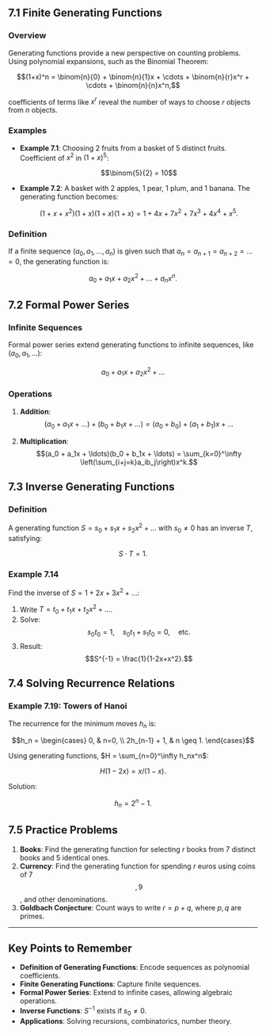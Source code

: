 ## 7.1 Finite Generating Functions

### Overview
Generating functions provide a new perspective on counting problems. Using polynomial expansions, such as the Binomial Theorem:

$$(1+x)^n = \binom{n}{0} + \binom{n}{1}x + \cdots + \binom{n}{r}x^r + \cdots + \binom{n}{n}x^n,$$

coefficients of terms like $x^r$ reveal the number of ways to choose $r$ objects from $n$ objects.

### Examples
- **Example 7.1**: Choosing 2 fruits from a basket of 5 distinct fruits. Coefficient of $x^2$ in $(1+x)^5$:

  $$\binom{5}{2} = 10$$

- **Example 7.2**: A basket with 2 apples, 1 pear, 1 plum, and 1 banana. The generating function becomes:

  $$(1+x+x^2)(1+x)(1+x)(1+x) = 1+4x+7x^2+7x^3+4x^4+x^5.$$

### Definition
If a finite sequence $(a_0, a_1, \ldots, a_n)$ is given such that $a_n = a_{n+1} = a_{n+2} = \ldots = 0$, the generating function is:

$$a_0 + a_1x + a_2x^2 + \ldots + a_nx^n.$$

## 7.2 Formal Power Series

### Infinite Sequences
Formal power series extend generating functions to infinite sequences, like $(a_0, a_1, \ldots)$:

$$a_0 + a_1x + a_2x^2 + \ldots$$

### Operations
1. **Addition**:
   $$(a_0 + a_1x + \ldots) + (b_0 + b_1x + \ldots) = (a_0+b_0) + (a_1+b_1)x + \ldots$$

2. **Multiplication**:
   $$(a_0 + a_1x + \ldots)(b_0 + b_1x + \ldots) = \sum_{k=0}^\infty \left(\sum_{i+j=k}a_ib_j\right)x^k.$$

## 7.3 Inverse Generating Functions

### Definition
A generating function $S = s_0 + s_1x + s_2x^2 + \ldots$ with $s_0 \neq 0$ has an inverse $T$, satisfying:

$$S \cdot T = 1.$$

### Example 7.14
Find the inverse of $S = 1+2x+3x^2+\ldots$:

1. Write $T = t_0 + t_1x + t_2x^2 + \ldots$.
2. Solve:
   $$s_0t_0 = 1, \quad s_0t_1+s_1t_0 = 0, \quad \text{etc.}$$
3. Result:
   $$S^{-1} = \frac{1}{1-2x+x^2}.$$

## 7.4 Solving Recurrence Relations

### Example 7.19: Towers of Hanoi
The recurrence for the minimum moves $h_n$ is:

$$h_n = \begin{cases} 0, & n=0, \\ 2h_{n-1} + 1, & n \geq 1. \end{cases}$$

Using generating functions, $H = \sum_{n=0}^\infty h_nx^n$:

$$H(1-2x) = x/(1-x).$$

Solution:

$$h_n = 2^n - 1.$$

## 7.5 Practice Problems

1. **Books**: Find the generating function for selecting $r$ books from 7 distinct books and 5 identical ones.
2. **Currency**: Find the generating function for spending $r$ euros using coins of 7$$, 9$$, and other denominations.
3. **Goldbach Conjecture**: Count ways to write $r = p+q$, where $p,q$ are primes.

---

## Key Points to Remember

- **Definition of Generating Functions**: Encode sequences as polynomial coefficients.
- **Finite Generating Functions**: Capture finite sequences.
- **Formal Power Series**: Extend to infinite cases, allowing algebraic operations.
- **Inverse Functions**: $S^{-1}$ exists if $s_0 \neq 0$.
- **Applications**: Solving recursions, combinatorics, number theory.
